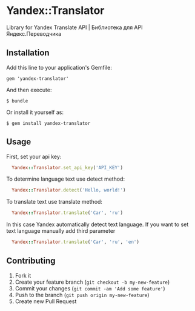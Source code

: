 # Yandex::Translator

Library for Yandex Translate API | Библиотека для API Яндекс.Переводчика


## Installation

Add this line to your application's Gemfile:

    gem 'yandex-translator'

And then execute:

    $ bundle

Or install it yourself as:

    $ gem install yandex-translator

## Usage

First, set your api key:

```ruby
  Yandex::Translator.set_api_key('API_KEY')
```

To determine language text use detect method:

```ruby
  Yandex::Translator.detect('Hello, world!')
```
To translate text use translate method:

```ruby
  Yandex::Translator.translate('Car', 'ru')
```

In this case Yandex automatically detect text language.
If you want to set text language manually add third parameter

```ruby
  Yandex::Translator.translate('Car', 'ru', 'en')
```

## Contributing

1. Fork it
2. Create your feature branch (`git checkout -b my-new-feature`)
3. Commit your changes (`git commit -am 'Add some feature'`)
4. Push to the branch (`git push origin my-new-feature`)
5. Create new Pull Request
